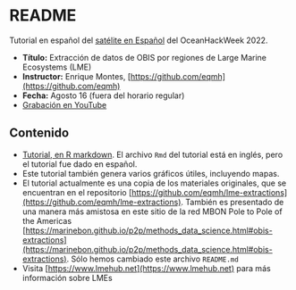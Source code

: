 # README

Tutorial en español del [satélite en Español](https://oceanhackweek.github.io/ohw22/espanol/index.es.html) del OceanHackWeek 2022.

- **Título:** Extracción de datos de OBIS por regiones de Large Marine Ecosystems (LME)
- **Instructor:** Enrique Montes, [https://github.com/eqmh](https://github.com/eqmh)
- **Fecha:** Agosto 16 (fuera del horario regular)
- [Grabación en YouTube](https://www.youtube.com/watch?v=1O1RoXyet5g&list=PLA6PlfxWZPLTPQ_OIr3dDPF9FRiHQXoVF&index=1)

## Contenido

- [Tutorial, en R markdown](lme_extractions.Rmd). El archivo `Rmd` del tutorial está en inglés, pero el tutorial fue dado en español.
- Este tutorial también genera varios gráficos útiles, incluyendo mapas.
- El tutorial actualmente es una copia de los materiales originales, que se encuentran en el repositorio [https://github.com/eqmh/lme-extractions](https://github.com/eqmh/lme-extractions). También es presentado de una manera más amistosa en este sitio de la red MBON Pole to Pole of the Americas [https://marinebon.github.io/p2p/methods_data_science.html#obis-extractions](https://marinebon.github.io/p2p/methods_data_science.html#obis-extractions). Sólo hemos cambiado este archivo `README.md`
- Visita [https://www.lmehub.net](https://www.lmehub.net) para más información sobre LMEs
